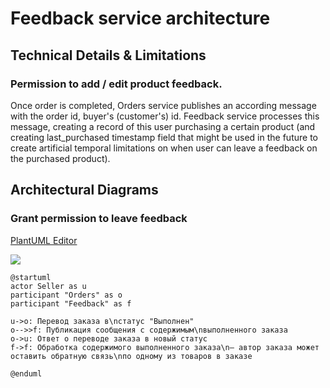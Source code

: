 # Feedback service architecture

## Technical Details & Limitations

### Permission to add / edit product feedback.

Once order is completed, Orders service publishes an according message with the order id, buyer's (customer's) id. Feedback service processes this message, creating a record of this user purchasing a certain product (and creating last_purchased timestamp field that might be used in the future to create artificial temporal limitations on when user can leave a feedback on the purchased product).

## Architectural Diagrams

### Grant permission to leave feedback

[PlantUML Editor](https://editor.plantuml.com/uml/ZP91Ji9G48RtxnIJxdi15mqhjoxSigbG4YAsfBJxGXCI8v54ztW5U590XSSLPgxWIVodO0AuCKtJbvb__l-RbpO6MPXc-KFFXAqiIUaswlMYbC81vQQFJhVLxOTnHjvDsexIWQUTvBnp7KNjkx1rN_SwnkH-a5mHlt4b1LTisV6IUCrp_iIBBx5jnZAK4Szb9AKCoUCNUU8zb5-ymypECudl1q57VQJa1UeR7PSnRsHACeJKyK8ULNmi7QhBEdO5-HQMssRCzjmQZ-DtTcT8Y0joXCq0PU4m8XNiJrVWwd89ggtK_eDErp4TloQV0R20Ui4EJSpz8Vmb-GzYC_ukNWbd2pCdnGMDUgsEv0SOO6y0DA7wfWgbuntudXN3ofJNCi7rx3L7gJHqAoK1R4sQ0OCvvfnkQa_ZAcCQKTp6N_C3)

![](https://img.plantuml.biz/plantuml/svg/ZP91Ji9G48RtxnIJxdi15mqhjoxSigbG4YAsfBJxGXCI8v54ztW5U590XSSLPgxWIVodO0AuCKtJbvb__l-RbpO6MPXc-KFFXAqiIUaswlMYbC81vQQFJhVLxOTnHjvDsexIWQUTvBnp7KNjkx1rN_SwnkH-a5mHlt4b1LTisV6IUCrp_iIBBx5jnZAK4Szb9AKCoUCNUU8zb5-ymypECudl1q57VQJa1UeR7PSnRsHACeJKyK8ULNmi7QhBEdO5-HQMssRCzjmQZ-DtTcT8Y0joXCq0PU4m8XNiJrVWwd89ggtK_eDErp4TloQV0R20Ui4EJSpz8Vmb-GzYC_ukNWbd2pCdnGMDUgsEv0SOO6y0DA7wfWgbuntudXN3ofJNCi7rx3L7gJHqAoK1R4sQ0OCvvfnkQa_ZAcCQKTp6N_C3)

```plantuml
@startuml
actor Seller as u
participant "Orders" as o
participant "Feedback" as f

u->o: Перевод заказа в\nстатус "Выполнен"
o-->>f: Публикация сообщения с содержимым\nвыполненного заказа
o->u: Ответ о переводе заказа в новый статус
f->f: Обработка содержимого выполненного заказа\n– автор заказа может оставить обратную связь\nпо одному из товаров в заказе

@enduml
```
